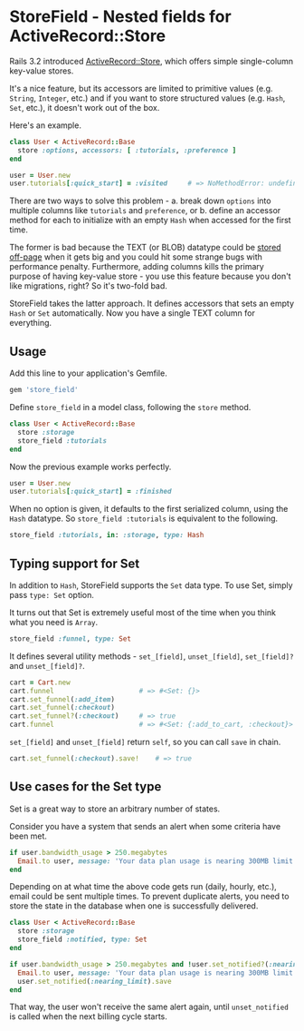 # StoreField - Nested fields for ActiveRecord::Store

Rails 3.2 introduced [ActiveRecord::Store](http://api.rubyonrails.org/classes/ActiveRecord/Store.html), which offers simple single-column key-value stores.

It's a nice feature, but its accessors are limited to primitive values (e.g. `String`, `Integer`, etc.) and if you want to store structured values (e.g. `Hash`, `Set`, etc.), it doesn't work out of the box.

Here's an example.

```ruby
class User < ActiveRecord::Base
  store :options, accessors: [ :tutorials, :preference ]
end

user = User.new
user.tutorials[:quick_start] = :visited     # => NoMethodError: undefined method `[]=' for nil:NilClass
```

There are two ways to solve this problem - a. break down `options` into multiple columns like `tutorials` and `preference`, or b. define an accessor method for each to initialize with an empty `Hash` when accessed for the first time.

The former is bad because the TEXT (or BLOB) datatype could be [stored off-page](http://www.mysqlperformanceblog.com/2010/02/09/blob-storage-in-innodb/) when it gets big and you could hit some strange bugs with performance penalty. Furthermore, adding columns kills the primary purpose of having key-value store - you use this feature because you don't like migrations, right? So it's two-fold bad.

StoreField takes the latter approach. It defines accessors that sets an empty `Hash` or `Set` automatically. Now you have a single TEXT column for everything.

## Usage

Add this line to your application's Gemfile.

```ruby
gem 'store_field'
```

Define `store_field` in a model class, following the `store` method.

```ruby
class User < ActiveRecord::Base
  store :storage
  store_field :tutorials
end
```

Now the previous example works perfectly.

```ruby
user = User.new
user.tutorials[:quick_start] = :finished
```

When no option is given, it defaults to the first serialized column, using the `Hash` datatype. So `store_field :tutorials` is equivalent to the following.

```ruby
store_field :tutorials, in: :storage, type: Hash
```

## Typing support for Set

In addition to `Hash`, StoreField supports the `Set` data type. To use Set, simply pass `type: Set` option.

It turns out that Set is extremely useful most of the time when you think what you need is `Array`.

```ruby
store_field :funnel, type: Set
```

It defines several utility methods - `set_[field]`, `unset_[field]`, `set_[field]?` and `unset_[field]?`.

```ruby
cart = Cart.new
cart.funnel                     # => #<Set: {}>
cart.set_funnel(:add_item)
cart.set_funnel(:checkout)
cart.set_funnel?(:checkout)     # => true
cart.funnel                     # => #<Set: {:add_to_cart, :checkout}>
```

`set_[field]` and `unset_[field]` return `self`, so you can call `save` in chain.

```ruby
cart.set_funnel(:checkout).save!    # => true
```

## Use cases for the Set type

Set is a great way to store an arbitrary number of states.

Consider you have a system that sends an alert when some criteria have been met.

```ruby
if user.bandwidth_usage > 250.megabytes
  Email.to user, message: 'Your data plan usage is nearing 300MB limit'
end
```

Depending on at what time the above code gets run (daily, hourly, etc.), email could be sent multiple times. To prevent duplicate alerts, you need to store the state in the database when one is successfully delivered.

```ruby
class User < ActiveRecord::Base
  store :storage
  store_field :notified, type: Set
end

if user.bandwidth_usage > 250.megabytes and !user.set_notified?(:nearing_limit)
  Email.to user, message: 'Your data plan usage is nearing 300MB limit'
  user.set_notified(:nearing_limit).save
end
```

That way, the user won't receive the same alert again, until `unset_notified` is called when the next billing cycle starts.

